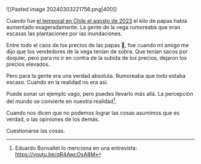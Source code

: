 ![[Pasted image 20240303221756.png|400]]

Cuando fue [el temporal en Chile el agosto de 2023](https://es.wikipedia.org/wiki/Temporal_de_Chile_de_agosto_de_2023) el kilo de papas había aumentado exageradamente. La gente de la vega rumoreaba que eran escasas las plantaciones por las inundaciones. 

Entre todo el caos de los precios de las papas 🥔, fue cuando mi amigo me dijo que los vendedores de la vega tenían de sobra. Que tenían sacos por doquier, pero para no ir en contra de la subida de los precios, dejaron los precios elevados.

Pero para la gente era una verdad absoluta. Rumoreaba que todo estaba escaso. Cuando en la realidad no era así.

Puede sonar un ejemplo vago, pero puedes llevarlo más allá. La percepción del mundo  se convierte en nuestra realidad[^1]. 

Cuando nos dicen que no podemos lograr las cosas asumimos que es verdad, o las opiniones de los demás. 

Cuestionarse las cosas.


[^1]: Eduardo Bonvallet lo menciona en una entrevista: https://youtu.be/qR4AwcOsA8M